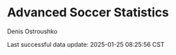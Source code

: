# Advanced Soccer Statistics
Denis Ostroushko

<!-- gfm -->

Last successful data update: 2025-01-25 08:25:56 CST
